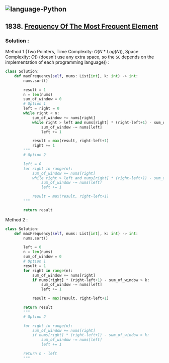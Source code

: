 ![language-Python](https://img.shields.io/badge/%20-Python-ffd43b?style=for-the-badge&logo=PYTHON)
---

## 1838. [Frequency Of The Most Frequent Element](https://leetcode.com/problems/frequency-of-the-most-frequent-element)

### Solution :

Method 1 (Two Pointers, Time Complexity: $O(N*Log(N))$, Space Complexity: $O()$ (doesn't use any extra space, so the `SC` depends on the implementation of each programming language)) :
```python
class Solution:
    def maxFrequency(self, nums: List[int], k: int) -> int:
        nums.sort()

        result = 1
        n = len(nums)
        sum_of_window = 0
        # Option 1
        left = right = 0
        while right < n:
            sum_of_window += nums[right]
            while right > left and nums[right] * (right-left+1) - sum_of_window > k:
                sum_of_window -= nums[left]
                left += 1

            result = max(result, right-left+1)
            right += 1
        """
        # Option 2

        left = 0
        for right in range(n):
            sum_of_window += nums[right]
            while right > left and nums[right] * (right-left+1) - sum_of_window > k:
                sum_of_window -= nums[left]
                left += 1

            result = max(result, right-left+1)
        """

        return result
```

Method 2 :
```python
class Solution:
    def maxFrequency(self, nums: List[int], k: int) -> int:
        nums.sort()

        left = 0
        n = len(nums)
        sum_of_window = 0
        # Option 1
        result = 1
        for right in range(n):
            sum_of_window += nums[right]
            if nums[right] * (right-left+1) - sum_of_window > k:
                sum_of_window -= nums[left]
                left += 1

            result = max(result, right-left+1)

        return result
        """
        # Option 2

        for right in range(n):
            sum_of_window += nums[right]
            if nums[right] * (right-left+1) - sum_of_window > k:
                sum_of_window -= nums[left]
                left += 1

        return n - left
        """
```
